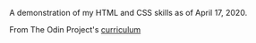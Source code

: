 A demonstration of my HTML and CSS skills as of April 17, 2020. 

From The Odin Project's [curriculum](http://www.theodinproject.com/courses/web-development-101/lessons/html-css)